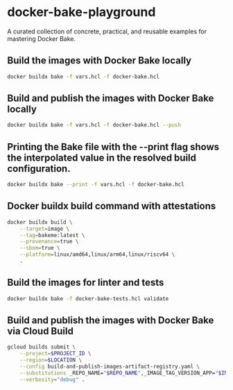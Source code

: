 # docker-bake-playground

A curated collection of concrete, practical, and reusable examples for mastering Docker Bake.


## Build the images with Docker Bake locally

```bash
docker buildx bake -f vars.hcl -f docker-bake.hcl
```

## Build and publish the images with Docker Bake locally

```bash
docker buildx bake -f vars.hcl -f docker-bake.hcl --push
```

## Printing the Bake file with the --print flag shows the interpolated value in the resolved build configuration.

```bash
docker buildx bake --print -f vars.hcl -f docker-bake.hcl
```

## Docker buildx build command with attestations

```bash
docker buildx build \
    --target=image \
    --tag=bakeme:latest \
    --provenance=true \
    --sbom=true \
    --platform=linux/amd64,linux/arm64,linux/riscv64 \
    .
```

## Build the images for linter and tests

```bash
docker buildx bake -f docker-bake-tests.hcl validate
```

## Build and publish the images with Docker Bake via Cloud Build

```bash
gcloud builds submit \
    --project=$PROJECT_ID \
    --region=$LOCATION \
    --config build-and-publish-images-artifact-registry.yaml \
    --substitutions _REPO_NAME="$REPO_NAME",_IMAGE_TAG_VERSION_APP="$IMAGE_TAG_VERSION_APP",_IMAGE_TAG_VERSION_INFRA="$IMAGE_TAG_VERSION_INFRA" \
    --verbosity="debug" .
```